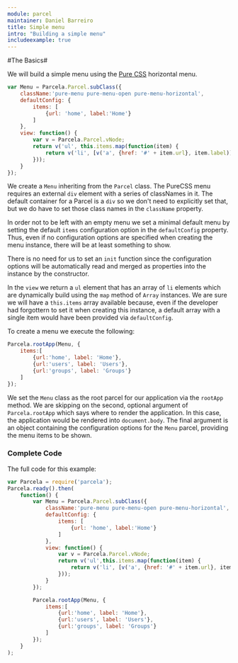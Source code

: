 ```yaml
---
module: parcel
maintainer: Daniel Barreiro
title: Simple menu
intro: "Building a simple menu"
includeexample: true
---
```

#The Basics#

We will build a simple menu using the [Pure CSS](http://purecss.io/menus/) horizontal menu.

```js
var Menu = Parcela.Parcel.subClass({
	className:'pure-menu pure-menu-open pure-menu-horizontal',
	defaultConfig: {
		items: [
			{url: 'home', label:'Home'}
		]
	},
	view: function() {
		var v = Parcela.Parcel.vNode;
		return v('ul', this.items.map(function(item) {
			return v('li', [v('a', {href: '#' + item.url}, item.label)]);
		}));
	}
});
```

We create a `Menu` inheriting from the `Parcel` class.  The PureCSS menu requires an external `div` element with a series of classNames in it.  The default container for a Parcel is a `div` so we don't need to explicitly set that, but we do have to set those class names in the `className` property.

In order not to be left with an empty menu we set a minimal default menu by setting the default `items` configuration option in the `defaultConfig` property.  Thus, even if no configuration options are specified when creating the menu instance, there will be at least something to show.

There is no need for us to set an `init` function since the configuration options will be automatically read and merged as properties into the instance by the constructor.

In the `view` we return a `ul` element that has an array of `li` elements which are dynamically build using the `map` method of `Array` instances.  We are sure we will have a `this.items` array available because, even if the developer had forgottern to set it when creating this instance, a default array with a single item would have been provided via `defaultConfig`.

To create a menu we execute the following:

```js
Parcela.rootApp(Menu, {
	items:[
		{url:'home', label: 'Home'},
		{url:'users', label: 'Users'},
		{url:'groups', label: 'Groups'}
	]
});
```

We set the `Menu` class as the root parcel for our application via the `rootApp` method.  We are skipping on the second, optional argument of `Parcela.rootApp` which says where to render the application.  In this case, the application would be rendered into `document.body`.   The final argument is an object containing the configuration options for the `Menu` parcel, providing the menu items to be shown.

### Complete Code

The full code for this example:

```js
var Parcela = require('parcela');
Parcela.ready().then(
	function() {
		var Menu = Parcela.Parcel.subClass({
			className:'pure-menu pure-menu-open pure-menu-horizontal',
			defaultConfig: {
				items: [
					{url: 'home', label:'Home'}
				]
			},
			view: function() {
				var v = Parcela.Parcel.vNode;
				return v('ul',this.items.map(function(item) {
					return v('li', [v('a', {href: '#' + item.url}, item.label)]);
				}));
			}
		});

		Parcela.rootApp(Menu, {
			items:[
				{url:'home', label: 'Home'},
				{url:'users', label: 'Users'},
				{url:'groups', label: 'Groups'}
			]
		});
	}
);
```
